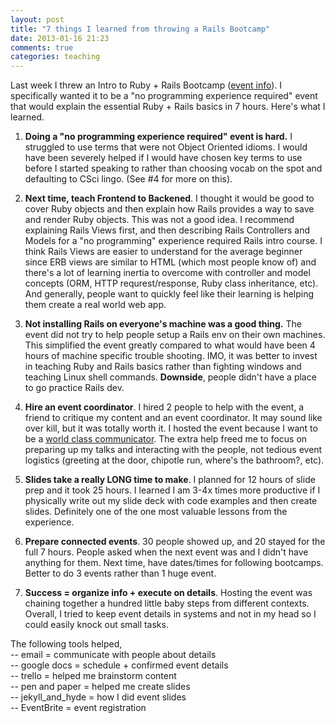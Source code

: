 ```yaml
---
layout: post
title: "7 things I learned from throwing a Rails Bootcamp"
date: 2013-01-16 21:23
comments: true
categories: teaching
---
```


Last week I threw an Intro to Ruby + Rails Bootcamp ([event info](http://elasticbackflip.com/blog/2012/12/12/rails-bootcamp-ruby-basics-and-scaffolding/)). I specifically wanted it to be a "no programming experience required" event that would explain the essential Ruby + Rails basics in 7 hours. Here's what I learned.

<!-- more -->

1. __Doing a "no programming experience required" event is hard.__
I struggled to use terms that were not Object Oriented idioms. I would have been severely helped if I would have chosen key terms to use before I started speaking to rather than choosing vocab on the spot and defaulting to CSci lingo. (See #4 for more on this).

2. __Next time, teach Frontend to Backened__.
I thought it would be good to cover Ruby objects and then explain how Rails provides a way to save and render Ruby objects. This was not a good idea. I recommend explaining Rails Views first, and then describing Rails Controllers and Models for a "no programming" experience required Rails intro course. I think Rails Views are easier to understand for the average beginner since ERB views are similar to HTML (which most people know of) and there's a lot of learning inertia to overcome with controller and model concepts (ORM, HTTP requrest/response, Ruby class inheritance, etc). And generally, people want to quickly feel like their learning is helping them create a real world web app.

3. __Not installing Rails on everyone's machine was a good thing.__
The event did not try to help people setup a Rails env on their own machines. This simplified the event greatly compared to what would have been 4 hours of machine specific trouble shooting. IMO, it was better to invest in teaching Ruby and Rails basics rather than fighting windows and teaching Linux shell commands. __Downside__, people didn't have a place to go practice Rails dev.

4. __Hire an event coordinator__.
I hired 2 people to help with the event, a friend to critique my content and an event coordinator. It may sound like over kill, but it was totally worth it. I hosted the event because I want to be a [world class communicator](/blog/2013/2012-in-review/#goals). The extra help freed me to focus on preparing up my talks and interacting with the people, not tedious event logistics (greeting at the door, chipotle run, where's the bathroom?, etc).

5. __Slides take a really LONG time to make__.
I planned for 12 hours of slide prep and it took 25 hours. I learned I am 3-4x times more productive if I physically write out my slide deck with code examples and then create slides. Definitely one of the one most valuable lessons from the experience.

6. __Prepare connected events__.
30 people showed up, and 20 stayed for the full 7 hours. People asked when the next event was and I didn't have anything for them. Next time, have dates/times for following bootcamps. Better to do 3 events rather than 1 huge event.

7. __Success = organize info + execute on details__.
Hosting the event was chaining together a hundred little baby steps from different contexts. Overall, I tried to keep event details in systems and not in my head so I could easily knock out small tasks.

The following tools helped,  
-- email = communicate with people about details  
-- google docs = schedule + confirmed event details  
-- trello = helped me brainstorm content  
-- pen and paper = helped me create slides  
-- jekyll_and_hyde = how I did event slides  
--  EventBrite = event registration  


